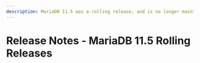 ```yaml
---
description: MariaDB 11.5 was a rolling release, and is no longer maintained.
---
```


# Release Notes - MariaDB 11.5 Rolling Releases

